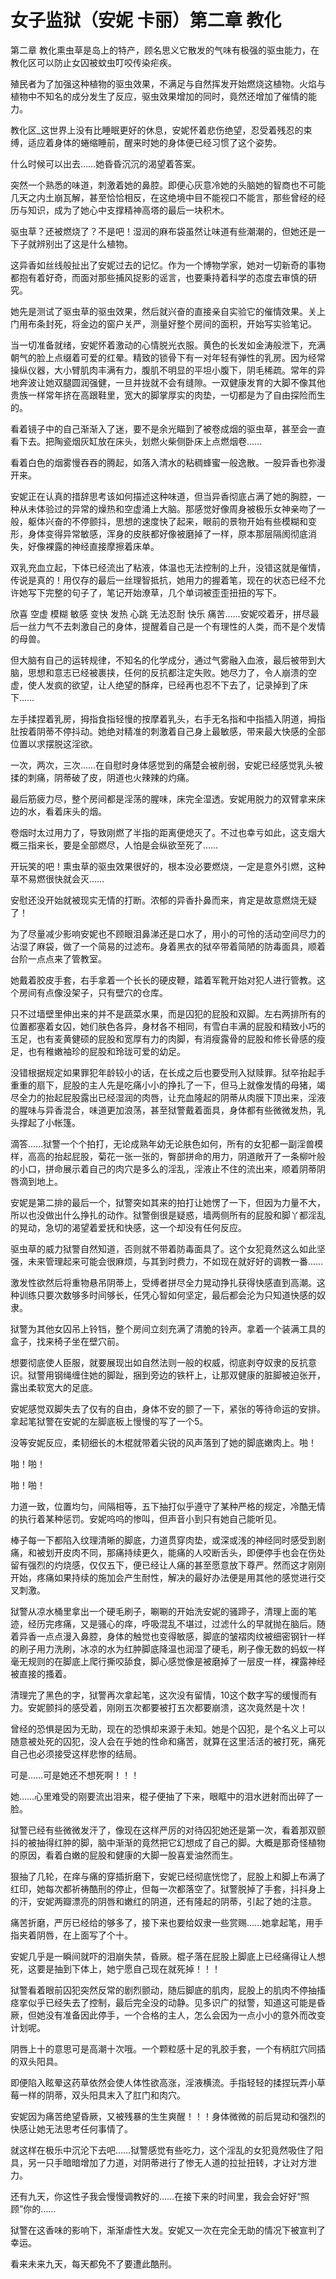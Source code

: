 # 女子监狱（安妮 卡丽）第二章 教化

第二章 教化熏虫草是岛上的特产，顾名思义它散发的气味有极强的驱虫能力，在教化区可以防止女囚被蚊虫叮咬传染疟疾。

殖民者为了加强这种植物的驱虫效果，不满足与自然挥发开始燃烧这植物。火焰与植物中不知名的成分发生了反应，驱虫效果增加的同时，竟然还增加了催情的能力。

教化区_这世界上没有比睡眠更好的休息，安妮怀着悲伤绝望，忍受着残忍的束缚，适应着身体的蜷缩睡前，醒来时她的身体便已经习惯了这个姿势。

什么时候可以出去……她昏昏沉沉的渴望着答案。

突然一个熟悉的味道，刺激着她的鼻腔。即便心灰意冷她的头脑她的智商也不可能几天之内土崩瓦解，甚至恰恰相反，在这绝境中目不能视口不能言，那些曾经的经历与知识，成为了她心中支撑精神高塔的最后一块积木。

驱虫草？还被燃烧了？不是吧！湿润的麻布袋虽然让味道有些潮潮的，但她还是一下子就辨别出了这是什么植物。

这异香如丝线般扯出了安妮过去的记忆。作为一个博物学家，她对一切新奇的事物都抱有着好奇，而面对那些捕风捉影的谣言，也要秉持着科学的态度去审慎的研究。

她先是测试了驱虫草的驱虫效果，然后就兴奋的直接亲自实验它的催情效果。关上门用布条封死，将金边的窗户关严，测量好整个房间的面积，开始写实验笔记。

当一切准备就绪，安妮怀着激动的心情脱光衣服。黄色的长发如金涛般泄下，充满朝气的脸上点缀着可爱的红晕。精致的锁骨下有一对年轻有弹性的乳房。因为经常操纵仪器，大小臂肌肉丰满有力，腹肌不明显的平坦小腹下，阴毛稀疏。常年的异地奔波让她双腿圆润强健，一旦并拢就不会有缝隙。一双健康发育的大脚不像其他贵族一样常年挤在高跟鞋里，宽大的脚掌厚实的肉垫，一切都是为了自由探险而生的。

看着镜子中的自己渐渐入了迷，要不是余光瞄到了被卷成烟的驱虫草，甚至会一直看下去。把陶瓷烟灰缸放在床头，划燃火柴侧卧床上点燃烟卷……

看着白色的烟雾慢吞吞的腾起，如落入清水的粘稠蜂蜜一般逸散。一股异香也弥漫开来。

安妮正在认真的措辞思考该如何描述这种味道，但当异香彻底占满了她的胸腔，一种从未体验过的异常的燥热和空虚涌上大脑。那感觉好像周身被极乐女神亲吻了一般，躯体兴奋的不停颤抖，思想的速度快了起来，眼前的景物开始有些模糊和变形，身体变得异常敏感，浑身的皮肤都好像被磨掉了一样，原本那层隔阂彻底消失，好像裸露的神经直接摩擦着床单。

双乳充血立起，下体已经流出了粘液，体温也无法控制的上升，没错这就是催情，传说是真的！用仅存的最后一丝理智抵抗，她用力的握着笔，现在的状态已经不允许她写下完整的句子了，笔记开始潦草，几个单词被歪歪扭扭的写下。

欣喜 空虚 模糊 敏感 变快 发热 心跳 无法忍耐 快乐 痛苦……安妮咬着牙，拼尽最后一丝力气不去刺激自己的身体，提醒着自己是一个有理性的人类，而不是个发情的母兽。

但大脑有自己的运转规律，不知名的化学成分，通过气雾融入血液，最后被带到大脑，思想和意志已经被裹挟，任何的反抗都注定失败。她尽力了，令人崩溃的空虚，使人发疯的欲望，让人绝望的酥痒，已经再也忍不下去了，记录掉到了床下……

左手揉捏着乳房，拇指食指轻慢的按摩着乳头，右手无名指和中指插入阴道，拇指肚按着阴蒂不停抖动。她绝对精准的刺激着自己身上最敏感，带来最大快感的全部位置以求摆脱这淫欲。

一次，两次，三次……在自慰时身体感觉到的痛楚会被削弱，安妮已经感觉乳头被揉的刺痛，阴蒂破了皮，阴道也火辣辣的灼痛。

最后筋疲力尽，整个房间都是淫荡的腥味，床完全湿透。安妮用脱力的双臂拿来床边的水，看着床头的烟。

卷烟时太过用力了，导致刚燃了半指的距离便熄灭了。不过也幸亏如此，这支烟大概三指来长，要是全部燃尽，人怕是会纵欲至死了……

开玩笑的吧！熏虫草的驱虫效果很好的，根本没必要燃烧，一定是意外引燃，这种草不易燃很快就会灭……

安慰还没开始就被现实无情的打断。浓郁的异香扑鼻而来，肯定是故意燃烧无疑了！

为了尽量减少影响安妮也不顾眼泪鼻涕还是口水了，用小的可怜的活动空间尽力的沾湿了麻袋，做了一个简易的过滤布。身着黑衣的狱卒带着简陋的防毒面具，顺着台阶一点点来了管教室。

她戴着胶皮手套，右手拿着一个长长的硬皮鞭，踏着军靴开始对犯人进行管教。这个房间有点像没架子，只有壁穴的仓库。

只不过墙壁里伸出来的并不是蔬菜水果，而是囚犯的屁股和双脚。左右两排所有的位置都塞着女囚，她们肤色各异，身材各不相同，有雪白丰满的屁股和精致小巧的玉足，也有麦黄健硕的屁股和宽厚有力的肉脚，有消瘦露骨的屁股和修长骨感的瘦足，也有稚嫩袖珍的屁股和玲珑可爱的幼足。

没错根据规定如果罪犯年龄较小的话，在长成之后也要受刑入狱赎罪。狱卒抬起手重重的扇下，屁股的主人先是吃痛小小的挣扎了一下，但马上就像发情的母猪，竭尽全力的抬起屁股露出已经湿润的肉唇，让充血隆起的阴蒂从肉膜下顶出来，淫液的腥味与异香混合，味道更加浪荡，甚至狱警戴着面具，身体都有些微微发热，乳头撑起了小帐篷。

滴答……狱警一个个拍打，无论成熟年幼无论肤色如何，所有的女犯都一副淫兽模样，高高的抬起屁股，菊花一张一张的，臀部拼命的用力，阴道敞开了一条柳叶般的小口，拼命展示着自己的肉穴是多么的淫乱，淫液止不住的流出来，顺着阴蒂阴唇滴到地上。

安妮是第二排的最后一个，狱警突如其来的拍打让她愣了一下，但因为力量不大，所以也没做出什么挣扎的动作。狱警倒很是疑惑，墙两侧所有的屁股和脚丫都淫乱的晃动，急切的渴望着爱抚和快感，这一个却没有任何反应。

驱虫草的威力狱警自然知道，否则就不带着防毒面具了。这个女犯竟然这么如此坚强，未来管理起来可能会很麻烦，与其到时费力，不如现在就好好的调教一番……

激发性欲然后将重物悬吊阴蒂上，受缚者拼尽全力晃动挣扎获得快感直到高潮。这种训练只要次数够多时间够长，任凭心智如何坚定，最后都会沦为只知道快感的奴隶。

狱警为其他女囚吊上铃铛，整个房间立刻充满了清脆的铃声。拿着一个装满工具的盒子，找来椅子坐在壁穴前。

想要彻底使人臣服，就要展现出如自然法则一般的权威，彻底剥夺奴隶的反抗意识。狱警用钢绳缠住她的脚趾，捆到旁边的铁杆上，让那双健康的脏脚被迫张开，露出柔软宽大的足底。

安妮感觉双脚失去了仅有的自由，身体不安的颤了一下，紧张的等待命运的安排。拿起笔狱警在安妮的左脚底板上慢慢的写了一个5。

没等安妮反应，柔韧细长的木棍就带着尖锐的风声落到了她的脚底嫩肉上。啪！

啪！啪！

啪！啪！

力道一致，位置均匀，间隔相等，五下抽打似乎遵守了某种严格的规定，冷酷无情的执行着某种惩罚。安妮呜呜的惨叫，但声音小到只有她自己能听见。

棒子每一下都陷入纹理清晰的脚底，力道贯穿肉垫，或深或浅的神经同时感受到剧痛，和被划开皮肉不同，那痛持续更久，能痛的人咬断舌头，即便停手也会在伤处留有强烈的灼烧感，仅仅五下，便已经让人痛的甚至愿意放下尊严。然而这才刚刚开始，疼痛如果持续的施加会产生耐性，解决的最好办法便是用其他的感觉进行交叉刺激。

狱警从凉水桶里拿出一个硬毛刷子，唰唰的开始洗安妮的骚蹄子，清理上面的笔迹，经历完疼痛，又是骚心的痒，呼吸混乱不堪过，过滤什么的早就抛在脑后。随着异香一点点漫入鼻腔，身体的触觉也变得敏感，脚底的皱褶肉纹被细密钢针一样的刷子用力洗刷，冰凉的水为红肿脚底降温也润湿了硬毛，刷子像无数的蚂蚁一样毫无规则的在脚底上爬行撕咬舔食，脚心感觉像是被磨掉了一层皮一样，裸露神经被直接的搔着。

清理完了黑色的字，狱警再次拿起笔，这次没有留情，10这个数字写的缓慢而有力。安妮颤抖的感受着，刚刚五次都要被打五次都要崩溃，这次竟然是十次！

曾经的恐惧是因为无助，现在的恐惧却来源于未知。她是个囚犯，是个名义上可以随意被处死的囚犯，没人会在乎她的性命和痛苦，就算在这里活活的被打死，痛死自己也必须接受这样悲惨的结局。

可是……可是她还不想死啊！！！

她……心里难受的刚要流出泪来，棍子便抽了下来，眼眶中的泪水迸射而出碎了一脸。

狱警已经有些微微发汗了，像现在这样严厉的对待囚犯她还是第一次，看着那双颤抖的被抽得红肿的脚，脑中渐渐的竟然把它幻想成了自己的脚。大概是那奇怪植物的原因，看着白嫩的屁股和健康的大脚一股喜爱油然而生。

狠抽了几轮，在痒与痛的穿插折磨下，安妮已经彻底恍惚了，屁股上和脚上布满了红印，她每次都祈祷酷刑的停止，但每一次都落空了。狱警脱掉了手套，抖抖身上的汗，安妮两瓣漂亮的阴唇和嫩红的阴道，还有隆起的阴蒂，引起了她的注意。

痛苦折磨，严厉已经给的够多了，接下来也要给奴隶一些赏赐……她拿起笔，用手指夹着阴唇，在上面写了个十。

安妮几乎是一瞬间就吓的泪崩失禁，昏厥。棍子落在屁股上脚底上已经痛得让人想死，这要是抽到下体上，她宁愿自己现在就死掉！！！

狱警看着眼前囚犯突然反常的剧烈颤动，随后脚底的肌肉，屁股上的肌肉不停抽搐痉挛似乎已经失去了控制，最后完全没的动静。见多识广的狱警，知道这可能是昏厥，但她没有准备因此停手，一个合格的主人，怎么会因为一点小小的意外而改变计划呢。

阴唇上十的意思可是高潮十次哦。一个颗粒感十足的乳胶手套，一个有柄肛穴同插的双头阳具。

即便陷入眩晕这药草依然会使人体性欲高涨，淫液横流。手指轻轻的揉捏玩弄小草莓一样的阴蒂，双头阳具末入了肛门和肉穴。

安妮因为痛苦绝望昏厥，又被残暴的生生爽醒！！！身体微微的前后晃动和强烈的快感让她无法思考任何事情了。

就这样在极乐中沉沦下去吧……狱警感觉有些吃力，这个淫乱的女犯竟然吸住了阳具，另一只手暗暗增加了力道，对阴蒂进行了惨无人道的拉扯扭转，才让对方泄力。

还有九天，你这性子我会慢慢调教好的……在接下来的时间里，我会会好好“照顾”你的……

狱警在这香味的影响下，渐渐虐性大发。安妮又一次在完全无助的情况下被宣判了幸运。

看来未来九天，每天都免不了要遭此酷刑。